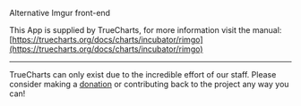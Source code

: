 Alternative Imgur front-end

This App is supplied by TrueCharts, for more information visit the manual: [https://truecharts.org/docs/charts/incubator/rimgo](https://truecharts.org/docs/charts/incubator/rimgo)

---

TrueCharts can only exist due to the incredible effort of our staff.
Please consider making a [donation](https://truecharts.org/docs/about/sponsor) or contributing back to the project any way you can!
